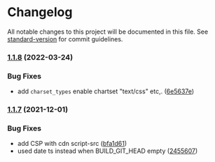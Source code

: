 # Changelog

All notable changes to this project will be documented in this file. See [standard-version](https://github.com/conventional-changelog/standard-version) for commit guidelines.

### [1.1.8](https://github.com/allex/cmp-ui-base/compare/1.1.7...1.1.8) (2022-03-24)


### Bug Fixes

* add `charset_types` enable chartset "text/css" etc,. ([6e5637e](https://github.com/allex/cmp-ui-base/commit/6e5637e8138e1cf25b4c65f6ee9169cab103e843))

### [1.1.7](https://github.com/allex/cmp-ui-base/compare/1.1.6...1.1.7) (2021-12-01)


### Bug Fixes

* add CSP with cdn script-src ([bfa1d61](https://github.com/allex/cmp-ui-base/commit/bfa1d61e3a197ad4f30451b3820fc309462bba5a))
* used date ts instead when BUILD_GIT_HEAD empty ([2455607](https://github.com/allex/cmp-ui-base/commit/245560730ea2e2d1e8ec159fed0ef6567e8c3ea7))
